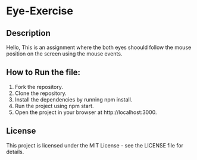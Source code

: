 # Eye-Exercise

## Description
Hello, This is an assignment where the both eyes shoould  follow the mouse position on the screen using the mouse events.

## How to Run the file:
1. Fork the repository.
2. Clone the repository.
3. Install the dependencies by running npm install.
4. Run the project using npm start.
5. Open the project in your browser at http://localhost:3000.

## License
This project is licensed under the MIT License - see the LICENSE file for details.
